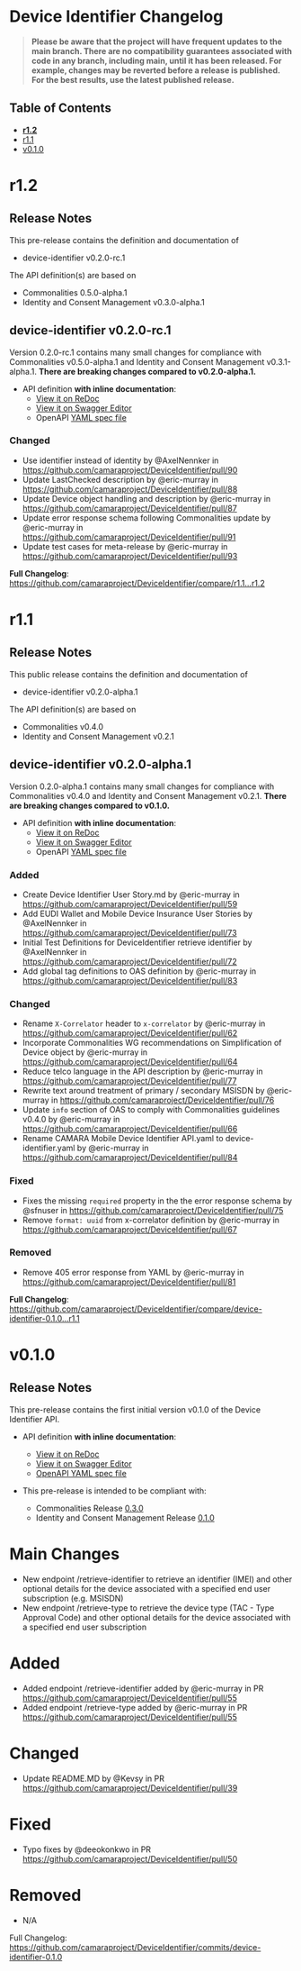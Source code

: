 # Device Identifier Changelog
> **Please be aware that the project will have frequent updates to the main branch. There are no compatibility guarantees associated with code in any branch, including main, until it has been released. For example, changes may be reverted before a release is published.
For the best results, use the latest published release.**

## Table of Contents
- **[r1.2](#r12)**
- [r1.1](#r11)
- [v0.1.0](#v010)

# r1.2
## Release Notes

This pre-release contains the definition and documentation of
* device-identifier v0.2.0-rc.1

The API definition(s) are based on
* Commonalities 0.5.0-alpha.1
* Identity and Consent Management v0.3.0-alpha.1

## device-identifier v0.2.0-rc.1

Version 0.2.0-rc.1 contains many small changes for compliance with Commonalities v0.5.0-alpha.1 and Identity and Consent Management v0.3.1-alpha.1. **There are breaking changes compared to v0.2.0-alpha.1.**

- API definition **with inline documentation**:
  - [View it on ReDoc](https://redocly.github.io/redoc/?url=https://raw.githubusercontent.com/camaraproject/DeviceIdentifier/r1.2/code/API_definitions/device-identifier.yaml&nocors)
  - [View it on Swagger Editor](https://editor.swagger.io/?url=https://raw.githubusercontent.com/camaraproject/DeviceIdentifier/r1.2/code/API_definitions/device-identifier.yaml)
  - OpenAPI [YAML spec file](https://github.com/camaraproject/DeviceIdentifier/blob/r1.2/code/API_definitions/device-identifier.yaml)

### Changed
* Use identifier instead of identity by @AxelNennker in https://github.com/camaraproject/DeviceIdentifier/pull/90
* Update LastChecked description by @eric-murray in https://github.com/camaraproject/DeviceIdentifier/pull/88
* Update Device object handling and description by @eric-murray in https://github.com/camaraproject/DeviceIdentifier/pull/87
* Update error response schema following Commonalities update by @eric-murray in https://github.com/camaraproject/DeviceIdentifier/pull/91
* Update test cases for meta-release by @eric-murray in https://github.com/camaraproject/DeviceIdentifier/pull/93

**Full Changelog**: https://github.com/camaraproject/DeviceIdentifier/compare/r1.1...r1.2

# r1.1
## Release Notes

This public release contains the definition and documentation of
* device-identifier v0.2.0-alpha.1

The API definition(s) are based on
* Commonalities v0.4.0
* Identity and Consent Management v0.2.1

## device-identifier v0.2.0-alpha.1

Version 0.2.0-alpha.1 contains many small changes for compliance with Commonalities v0.4.0 and Identity and Consent Management v0.2.1. **There are breaking changes compared to v0.1.0.**

- API definition **with inline documentation**:
  - [View it on ReDoc](https://redocly.github.io/redoc/?url=https://raw.githubusercontent.com/camaraproject/DeviceIdentifier/r1.1/code/API_definitions/device-identifier.yaml&nocors)
  - [View it on Swagger Editor](https://editor.swagger.io/?url=https://raw.githubusercontent.com/camaraproject/DeviceIdentifier/r1.1/code/API_definitions/device-identifier.yaml)
  - OpenAPI [YAML spec file](https://github.com/camaraproject/DeviceIdentifier/blob/r1.1/code/API_definitions/device-identifier.yaml)

### Added
* Create Device Identifier User Story.md by @eric-murray in https://github.com/camaraproject/DeviceIdentifier/pull/59
* Add EUDI Wallet and Mobile Device Insurance User Stories by @AxelNennker in https://github.com/camaraproject/DeviceIdentifier/pull/73
* Initial Test Definitions for DeviceIdentifier retrieve identifier by @AxelNennker in https://github.com/camaraproject/DeviceIdentifier/pull/72
* Add global tag definitions to OAS definition by @eric-murray in https://github.com/camaraproject/DeviceIdentifier/pull/83

### Changed
* Rename `X-Correlator` header to `x-correlator` by @eric-murray in https://github.com/camaraproject/DeviceIdentifier/pull/62
* Incorporate Commonalities WG recommendations on Simplification of Device object by @eric-murray in https://github.com/camaraproject/DeviceIdentifier/pull/64
* Reduce telco language in the API description by @eric-murray in https://github.com/camaraproject/DeviceIdentifier/pull/77
* Rewrite text around treatment of primary / secondary MSISDN by @eric-murray in https://github.com/camaraproject/DeviceIdentifier/pull/76
* Update `info` section of OAS to comply with Commonalities guidelines v0.4.0 by @eric-murray in https://github.com/camaraproject/DeviceIdentifier/pull/66
* Rename CAMARA Mobile Device Identifier API.yaml to device-identifier.yaml by @eric-murray in https://github.com/camaraproject/DeviceIdentifier/pull/84

### Fixed
* Fixes the missing `required` property in the the error response schema by @sfnuser in https://github.com/camaraproject/DeviceIdentifier/pull/75
* Remove `format: uuid` from x-correlator definition by @eric-murray in https://github.com/camaraproject/DeviceIdentifier/pull/67

### Removed
* Remove 405 error response from YAML by @eric-murray in https://github.com/camaraproject/DeviceIdentifier/pull/81

**Full Changelog**: https://github.com/camaraproject/DeviceIdentifier/compare/device-identifier-0.1.0...r1.1

# v0.1.0
## Release Notes

This pre-release contains the first initial version v0.1.0 of the Device Identifier API.

- API definition **with inline documentation**:
  - [View it on ReDoc](https://redocly.github.io/redoc/?url=https://raw.githubusercontent.com/camaraproject/DeviceIdentifier/device-identifier-0.1.0/code/API_definitions/CAMARA%20Mobile%20Device%20Identifier%20API.yaml&nocors)
  - [View it on Swagger Editor](https://editor.swagger.io/?url=https://raw.githubusercontent.com/camaraproject/DeviceIdentifier/device-identifier-0.1.0/code/API_definitions/CAMARA%20Mobile%20Device%20Identifier%20API.yaml)
  - [OpenAPI YAML spec file](https://raw.githubusercontent.com/camaraproject/DeviceIdentifier/device-identifier-0.1.0/code/API_definitions/CAMARA%20Mobile%20Device%20Identifier%20API.yaml)

- This pre-release is intended to be compliant with:
  - Commonalities Release [0.3.0](https://github.com/camaraproject/Commonalities/releases/tag/v0.3.0)
  - Identity and Consent Management Release [0.1.0](https://github.com/camaraproject/IdentityAndConsentManagement/releases/tag/v0.1.0)

# Main Changes
- New endpoint /retrieve-identifier to retrieve an identifier (IMEI) and other optional details for the device associated with a specified end user subscription (e.g. MSISDN)
- New endpoint /retrieve-type to retrieve the device type (TAC - Type Approval Code) and other optional details for the device associated with a specified end user subscription

# Added
- Added endpoint /retrieve-identifier added by @eric-murray in PR https://github.com/camaraproject/DeviceIdentifier/pull/55
- Added endpoint /retrieve-type added by @eric-murray in PR https://github.com/camaraproject/DeviceIdentifier/pull/55

# Changed
- Update README.MD by @Kevsy in PR https://github.com/camaraproject/DeviceIdentifier/pull/39

# Fixed
- Typo fixes by @deeokonkwo in PR https://github.com/camaraproject/DeviceIdentifier/pull/50

# Removed
- N/A

Full Changelog: https://github.com/camaraproject/DeviceIdentifier/commits/device-identifier-0.1.0
